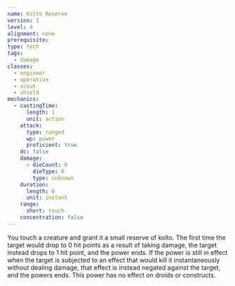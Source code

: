 ```yaml
---
name: Kolto Reserve
version: 1
level: 4
alignment: none
prerequisite: 
type: tech
tags:
  - damage
classes:
  - engineer
  - operative
  - scout
  - shield
mechanics:
  - castingTime:
      length: 1
      unit: action
    attack:
      type: ranged
      wp: power
      proficient: true
    dc: false
    damage:
      - dieCount: 0
        dieType: 0
        type: unknown
    duration:
      length: 0
      unit: instant
    range:
      short: touch
    concentration: false
---
```

You touch a creature and grant it a small reserve of kolto. The first time the target would drop to 0 hit points as a result of taking damage, the target instead drops to 1 hit point, and the power ends. If the power is still in effect when the target is subjected to an effect that would kill it instantaneously without dealing damage, that effect is instead negated against the target, and the powers ends. This power has no effect on droids or constructs.
    